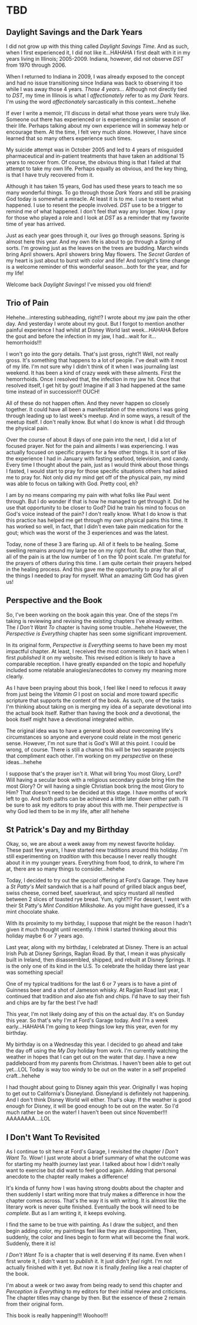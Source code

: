 # TBD

## Daylight Savings and the Dark Years

I did not grow up with this thing called *Daylight Savings Time*. And as such, when I first experienced it, I did not like it...HAHAHA I first dealt with it in my years living in Illinois; 2005-2009. Indiana, however, did not observe *DST* from 1970 through 2006.

When I returned to Indiana in 2009, I was already exposed to the concept and had no issue transitioning since Indiana was back to observing it too while I was away those 4 years. *Those 4 years...* Although not directly tied to *DST*, my time in Illinois is what I *affectionately* refer to as my *Dark Years*. I'm using the word *affectionately* sarcastically in this context...hehehe

If ever I write a memoir, I'll discuss in detail what those years were truly like. Someone out there has experienced or is experiencing a similar season of their life. Perhaps talking about my own experience will in someway help or encourage them. At the time, I felt very much alone. However, I have since learned that so many others experience such times.

My suicide attempt was in October 2005 and led to 4 years of misguided pharmaceutical and in-patient treatments that have taken an additional 15 years to recover from. Of course, the obvious thing is that I failed at that attempt to take my own life. Perhaps equally as obvious, and the key thing, is that I have truly recovered from it.

Although it has taken 15 years, God has used these years to teach me so many wonderful things. To go through those *Dark Years* and still be praising God today is somewhat a miracle. At least it is to me. I use to resent what happened. I use to resent the people involved. *DST* use to be a trigger to remind me of what happened. I don't feel that way any longer. Now, I pray for those who played a role and I look at *DST* as a reminder that my favorite time of year has arrived.

Just as each year goes through it, our lives go through seasons. Spring is almost here this year. And my own life is about to go through a *Spring* of sorts. I'm growing just as the leaves on the trees are budding. March winds bring April showers. April showers bring May flowers. The *Secret Garden* of my heart is just about to burst with color and life! And tonight's time change is a welcome reminder of this wonderful season...both for the year, and for my life!

Welcome back *Daylight Savings*! I've missed you old friend!

## Trio of Pain

Hehehe...interesting subheading, right!? I wrote about my jaw pain the other day. And yesterday I wrote about my gout. But I forgot to mention another painful experience I had whilst at Disney World last week...HAHAHA Before the gout and before the infection in my jaw, I had...wait for it... hemorrhoids!!!

I won't go into the gory details. That's just gross, right?! Well, not really gross. It's something that happens to a lot of people. I've dealt with it most of my life. I'm not sure why I didn't think of it when I was journaling last weekend. It has been a kind of crazy week with these ailments. First the hemorrhoids. Once I resolved that, the infection in my jaw hit. Once that resolved itself, I get hit by gout! Imagine if all 3 had happened at the same time instead of in succession!!! OUCH!

All of these do not happen often. And they never happen so closely together. It could have all been a manifestation of the emotions I was going through leading up to last week's meetup. And in some ways, a result of the meetup itself. I don't really know. But what I do know is what I did through the physical pain.

Over the course of about 8 days of one pain into the next, I did a lot of focused prayer. Not for the pain and ailments I was experiencing. I was actually focused on specific prayers for a few other things. It is sort of like the experience I had in January with fasting seafood, television, and candy. Every time I thought about the pain, just as I would think about those things I fasted, I would start to pray for those specific situations others had asked me to pray for. Not only did my mind get off of the physical pain, my mind was able to focus on talking with God. Pretty cool, eh?

I am by no means comparing my pain with what folks like Paul went through. But I do wonder if that is how he managed to get through it. Did he use that opportunity to be closer to God? Did he train his mind to focus on God's voice instead of the pain? I don't really know. What I do know is that this practice has helped me get through my own physical pains this time. It has worked so well, in fact, that I didn't even take pain medication for the gout; which was the worst of the 3 experiences and was the latest.

Today, none of these 3 are flaring up. All of it feels to be healing. Some swelling remains around my large toe on my right foot. But other than that, all of the pain is at the low number of 1 on the 10 point scale. I'm grateful for the prayers of others during this time. I am quite certain their prayers helped in the healing process. And this gave me the opportunity to pray for all of the things I needed to pray for myself. What an amazing Gift God has given us!

## Perspective and the Book

So, I've been working on the book again this year. One of the steps I'm taking is reviewing and revising the existing chapters I've already written. The *I Don't Want To* chapter is having some trouble...hehehe However, the *Perspective is Everything* chapter has seen some significant improvement.

In its original form, *Perspective is Everything* seems to have been my most impactful chapter. At least, I received the most comments on it back when I first *published* it on my website. This revised edition is likely to have a comparable reception. I have greatly expanded on the topic and hopefully included some relatable analogies/anecdotes to convey my meaning more clearly.

As I have been praying about this book, I feel like I need to refocus it away from just being the *Vitamin G* I post on social and more toward specific scripture that supports the content of the book. As such, one of the tasks I'm thinking about taking on is merging my idea of a separate devotional into the actual book itself. Rather than having the book *and* a devotional, the book itself might have a devotional integrated within.

The original idea was to have a general book about overcoming life's circumstances so anyone and everyone could relate in the most generic sense. However, I'm not sure that is God's Will at this point. I could be wrong, of course. There is still a chance this will be two separate projects that compliment each other. I'm working on my *perspective* on these ideas...hehehe

I suppose that's the prayer isn't it. What will bring You most Glory, Lord? Will having a secular book with a religious secondary guide bring Him the most Glory? Or will having a single Christian book bring the most Glory to Him? That doesn't need to be decided at this stage. I have months of work left to go. And both paths can be achieved a little later down either path. I'll be sure to ask my editors to pray about this with me. Their *perspective* is why God led them to be in my life, after all! hehehe

## St Patrick's Day and my Birthday

Okay, so, we are about a week away from my newest favorite holiday. These past few years, I have started new traditions around this holiday. I'm still experimenting on *tradition* with this because I never really thought about it in my younger years. Everything from food, to drink, to where I'm at, there are so many things to consider...hehehe

Today, I decided to try out the *special* offering at Ford's Garage. They have a *St Patty's Melt* sandwich that is a half pound of grilled black angus beef, swiss cheese, corned beef, sauerkraut, and spicy mustard all nestled between 2 slices of toasted rye bread. Yum, right?!? For dessert, I went with their St Patty's *Mint Condition Milkshake*. As you might have guessed, it's a mint chocolate shake.

With its proximity to my birthday, I suppose that might be the reason I hadn't given it much thought until recently. I think I started thinking about this holiday maybe 6 or 7 years ago.

Last year, along with my birthday, I celebrated at Disney. There is an actual Irish Pub at Disney Springs, Raglan Road. By that, I mean it was physically built in Ireland, then disassembled, shipped, and rebuilt at Disney Springs. It is the only one of its kind in the U.S. To celebrate the holiday there last year was something special!

One of my typical traditions for the last 6 or 7 years is to have a pint of Guinness beer and a shot of Jameson whisky. At Raglan Road last year, I continued that tradition and also ate fish and chips. I'd have to say their fish and chips are by far the best I've had!

This year, I'm not likely doing any of this on the actual day. It's on Sunday this year. So that's why I'm at Ford's Garage today. And I'm a week early...HAHAHA I'm going to keep things low key this year, even for my birthday.

My birthday is on a Wednesday this year. I decided to go ahead and take the day off using the *My Day* holiday from work. I'm currently watching the weather in hopes that I can get out on the water that day. I have a new paddleboard from my parents from Christmas. I haven't been able to get out yet...LOL Today is way too windy to be out on the water in a self propelled craft...hehehe

I had thought about going to Disney again this year. Originally I was hoping to get out to California's Disneyland. Disneyland is definitely not happening. And I don't think Disney World will either. That's okay. If the weather is good enough for Disney, it will be good enough to be out on the water. So I'd much rather be on the water! I haven't been out since November!!! AAAAAAAA....LOL

## I Don't Want To Revisited

As I continue to sit here at Ford's Garage, I revisited the chapter *I Don't Want To*. Wow! I just wrote about a brief summary of what the outcome was for starting my health journey last year. I talked about how I didn't really want to exercise but did want to feel good again. Adding that personal anecdote to the chapter really makes a difference!

It's kinda of funny how I was having strong doubts about the chapter and then suddenly I start writing more that truly makes a difference in how the chapter comes across. That's the way it is with writing. It is almost like the literary work is never quite finished. Eventually the book will need to be *complete*. But as I am writing it, it keeps evolving.

I find the same to be true with painting. As I draw the subject, and then begin adding color, my paintings feel like they are disappointing. Then, suddenly, the color and lines begin to form what will become the final work. Suddenly, there it is!

*I Don't Want To* is a chapter that is well deserving if its name. Even when I first wrote it, I didn't want to *publish* it. It just didn't *feel* right. I'm not actually finished with it yet. But now it is finally *feeling* like a real chapter of the book.

I'm about a week or two away from being ready to send this chapter and *Perception is Everything* to my editors for their initial review and criticisms. The chapter titles may change by then. But the essence of these 2 remain from their original form.

This book is really happening!!! Woohoo!!!

## 
